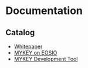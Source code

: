 # Documentation


## Catalog

- [Whitepaper](./mykey_whitepaper_en.pdf)
- [MYKEY on EOSIO](./English/MYKEY%20on%20EOSIO.md)
- [MYKEY Development Tool](./SDK(Draft)/MYKEY-DEVELOPMENT-TOOLKIT_EN.md)
